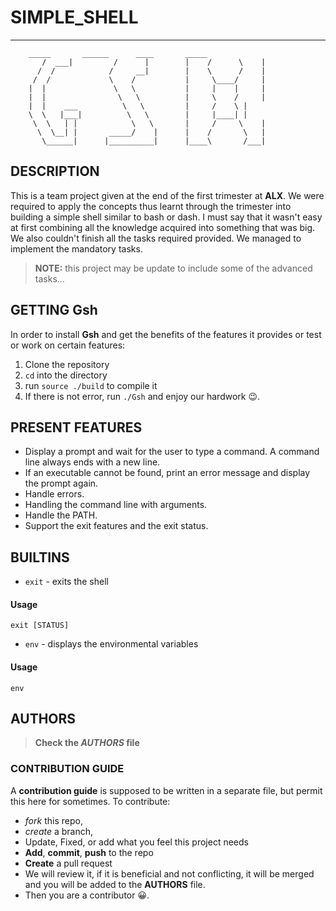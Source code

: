 # SIMPLE_SHELL
---
```
	_____		______		____       _____
       /  ___|	       /      |	       |    /      \    |
      /  /            /     __|        |    \      /    |
     /  /             \    /           |     \____/     |
    |  |               \   \           |     |    |     |
    |  |                \   \          |     \	  / 	|
    |  |    ___          \   \         |     /	  \	|
    \  \   |___|          \   \        |     |____|	|
     \  \   | |            \   \       |     /     \    |
      \  \__| |       _____/    |      |    /       \   |
       \______|      |__________|      |____\       /___|
```

## DESCRIPTION
This is a team project given at the end of the first trimester at **ALX**. We were required to apply the concepts thus learnt through the trimester into building a simple shell similar to bash or dash. I must say that it wasn't easy at first combining all the knowledge acquired into something that was big. We also couldn't finish all the tasks required provided. We managed to implement the mandatory tasks.
> **NOTE:** this project may be update to include some of the advanced tasks...
## GETTING Gsh
In order to install **Gsh** and get the benefits of the features it provides or test or work on certain features:
1. Clone the repository
2. `cd` into the directory
3. run `source ./build` to compile it
4. If there is not error, run `./Gsh` and enjoy our hardwork :wink:.
## PRESENT FEATURES
* Display a prompt and wait for the user to type a command. A command line always ends with a new line.
* If an executable cannot be found, print an error message and display the prompt again.
* Handle errors.
* Handling the command line with arguments.
* Handle the PATH.
* Support the exit features and the exit status.
## BUILTINS
- `exit` - exits the shell
#### Usage
```
exit [STATUS]
```
- `env` - displays the environmental variables
#### Usage
```
env
```
## AUTHORS
> **Check the *AUTHORS* file**
### CONTRIBUTION GUIDE
A **contribution guide** is supposed to be written in a separate file, but permit this here for sometimes. To contribute:
- *fork* this repo,
- *create* a branch,
- Update, Fixed, or add what you feel this project needs
- **Add**, **commit**, **push** to the repo
- **Create** a pull request
- We will review it, if it is beneficial and not conflicting, it will be merged and you will be added to the **AUTHORS** file.
- Then you are a contributor :grinning:.
